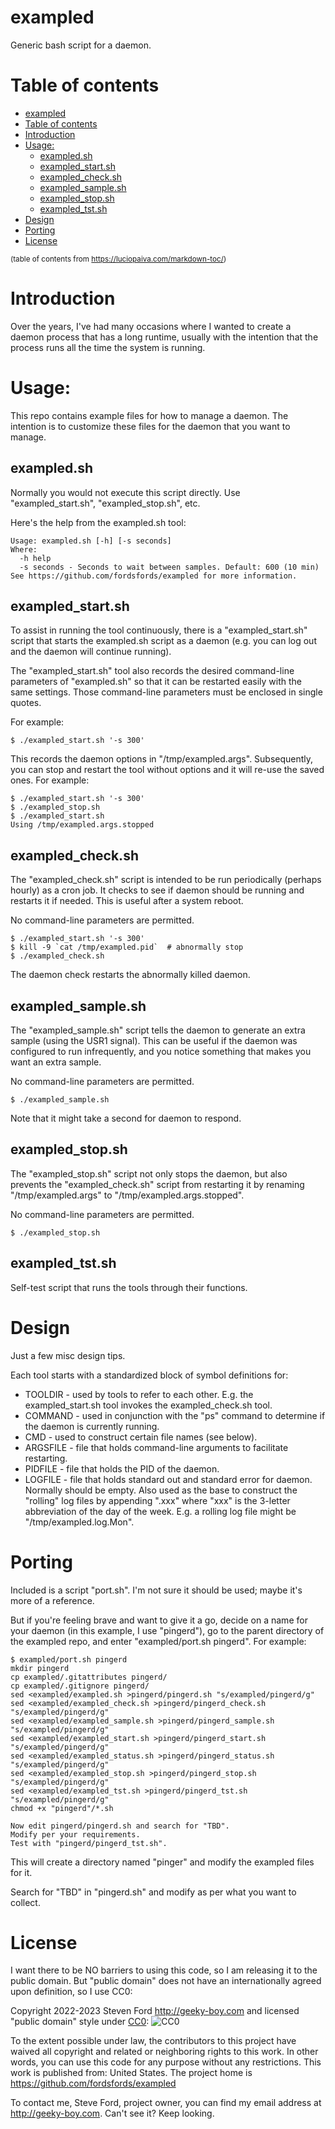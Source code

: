 # exampled

Generic bash script for a daemon.

# Table of contents

- [exampled](#exampled)
- [Table of contents](#table-of-contents)
- [Introduction](#introduction)
- [Usage:](#usage)
  - [exampled.sh](#exampledsh)
  - [exampled_start.sh](#exampled_startsh)
  - [exampled_check.sh](#exampled_checksh)
  - [exampled_sample.sh](#exampled_samplesh)
  - [exampled_stop.sh](#exampled_stopsh)
  - [exampled_tst.sh](#exampled_tstsh)
- [Design](#design)
- [Porting](#porting)
- [License](#license)

<sup>(table of contents from https://luciopaiva.com/markdown-toc/)</sup>

# Introduction

Over the years, I've had many occasions where I wanted to create a
daemon process that has a long runtime, usually with the intention
that the process runs all the time the system is running.

# Usage:

This repo contains example files for how to manage a daemon.
The intention is to customize these files for the daemon
that you want to manage.

## exampled.sh

Normally you would not execute this script directly.
Use "exampled_start.sh", "exampled_stop.sh", etc.

Here's the help from the exampled.sh tool:
````
Usage: exampled.sh [-h] [-s seconds]
Where:
  -h help
  -s seconds - Seconds to wait between samples. Default: 600 (10 min)
See https://github.com/fordsfords/exampled for more information.
````

## exampled_start.sh

To assist in running the tool continuously,
there is a "exampled_start.sh" script that starts the exampled.sh
script as a daemon (e.g. you can log out and the daemon will continue
running).

The "exampled_start.sh" tool also records the desired command-line parameters
of "exampled.sh" so that it can be restarted easily with the same settings.
Those command-line parameters must be enclosed in single quotes.

For example:

````
$ ./exampled_start.sh '-s 300'
````

This records the daemon options in "/tmp/exampled.args".
Subsequently, you can stop and restart the tool without options
and it will re-use the saved ones.
For example:

`````
$ ./exampled_start.sh '-s 300'
$ ./exampled_stop.sh
$ ./exampled_start.sh
Using /tmp/exampled.args.stopped
`````

## exampled_check.sh

The "exampled_check.sh" script is intended to be run
periodically (perhaps hourly) as a cron job.
It checks to see if daemon should be running and restarts it if needed.
This is useful after a system reboot.

No command-line parameters are permitted.

````
$ ./exampled_start.sh '-s 300'
$ kill -9 `cat /tmp/exampled.pid`  # abnormally stop
$ ./exampled_check.sh
````
The daemon check restarts the abnormally killed daemon.

## exampled_sample.sh

The "exampled_sample.sh" script tells the daemon to
generate an extra sample (using the USR1 signal).
This can be useful if the daemon was configured to run infrequently,
and you notice something that makes you want an extra sample.

No command-line parameters are permitted.

````
$ ./exampled_sample.sh
````

Note that it might take a second for daemon to respond.

## exampled_stop.sh

The "exampled_stop.sh" script not only stops the daemon,
but also prevents the "exampled_check.sh" script from restarting it
by renaming "/tmp/exampled.args" to "/tmp/exampled.args.stopped".

No command-line parameters are permitted.

````
$ ./exampled_stop.sh
````

## exampled_tst.sh

Self-test script that runs the tools through their functions.

# Design

Just a few misc design tips.

Each tool starts with a standardized block of symbol definitions
for:
* TOOLDIR - used by tools to refer to each other. E.g. the
exampled_start.sh tool invokes the exampled_check.sh tool.
* COMMAND - used in conjunction with the "ps" command to
determine if the daemon is currently running.
* CMD - used to construct certain file names (see below).
* ARGSFILE - file that holds command-line arguments to facilitate restarting.
* PIDFILE - file that holds the PID of the daemon.
* LOGFILE - file that holds standard out and standard error for daemon.
Normally should be empty.
Also used as the base to construct the "rolling" log files by appending
".xxx" where "xxx" is the 3-letter abbreviation of the day of the week.
E.g. a rolling log file might be "/tmp/exampled.log.Mon".

# Porting

Included is a script "port.sh".
I'm not sure it should be used;
maybe it's more of a reference.

But if you're feeling brave and want to give it a go,
decide on a name for your daemon (in this example, I use "pingerd"),
go to the parent directory of the exampled repo, and enter
"exampled/port.sh pingerd".
For example:
````
$ exampled/port.sh pingerd
mkdir pingerd
cp exampled/.gitattributes pingerd/
cp exampled/.gitignore pingerd/
sed <exampled/exampled.sh >pingerd/pingerd.sh "s/exampled/pingerd/g"
sed <exampled/exampled_check.sh >pingerd/pingerd_check.sh "s/exampled/pingerd/g"
sed <exampled/exampled_sample.sh >pingerd/pingerd_sample.sh "s/exampled/pingerd/g"
sed <exampled/exampled_start.sh >pingerd/pingerd_start.sh "s/exampled/pingerd/g"
sed <exampled/exampled_status.sh >pingerd/pingerd_status.sh "s/exampled/pingerd/g"
sed <exampled/exampled_stop.sh >pingerd/pingerd_stop.sh "s/exampled/pingerd/g"
sed <exampled/exampled_tst.sh >pingerd/pingerd_tst.sh "s/exampled/pingerd/g"
chmod +x "pingerd"/*.sh

Now edit pingerd/pingerd.sh and search for "TBD".
Modify per your requirements.
Test with "pingerd/pingerd_tst.sh".
````

This will create a directory named "pinger" and modify the
exampled files for it.

Search for "TBD" in "pingerd.sh" and modify as per what you want
to collect.

# License

I want there to be NO barriers to using this code,
so I am releasing it to the public domain.
But "public domain" does not have an internationally agreed upon definition,
so I use CC0:

Copyright 2022-2023 Steven Ford http://geeky-boy.com and licensed
"public domain" style under
[CC0](http://creativecommons.org/publicdomain/zero/1.0/):
![CC0](https://licensebuttons.net/p/zero/1.0/88x31.png "CC0")

To the extent possible under law, the contributors to this project have
waived all copyright and related or neighboring rights to this work.
In other words, you can use this code for any purpose without any
restrictions.  This work is published from: United States.  The project home
is https://github.com/fordsfords/exampled

To contact me, Steve Ford, project owner, you can find my email address
at http://geeky-boy.com.  Can't see it?  Keep looking.
